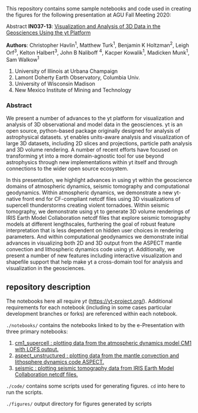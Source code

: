 This repository contains some sample notebooks and code used in creating the figures for the following presentation at AGU Fall Meeting 2020:

Abstract **IN037-13**: [Visualization and Analysis of 3D Data in the Geosciences Using the yt Platform](https://agu.confex.com/agu/fm20/meetingapp.cgi/Paper/696827)

**Authors**: Christopher Havlin<sup>1</sup>, Matthew Turk<sup>1</sup>, Benjamin K Holtzman<sup>2</sup>, Leigh Orf<sup>3</sup>, Kelton Halbert<sup>3</sup>, John B Naliboff <sup>4</sup>, Kacper Kowalik<sup>1</sup>, Madicken Munk<sup>1</sup>, Sam Walkow<sup>1</sup>

1. University of Illinois at Urbana Champaign
2. Lamont Doherty Earth Observatory, Columbia Univ.
3. University of Wisconsin Madison
4. New Mexico Institute of  Mining and Technology

### Abstract

We present a number of advances to the yt platform for visualization and analysis of 3D observational and model data in the geosciences. yt is an open source, python-based package originally designed for analysis of astrophysical datasets. yt enables units-aware analysis and visualization of large 3D datasets, including 2D slices and projections, particle path analysis and 3D volume rendering. A number of recent efforts have focused on transforming yt into a more domain-agnostic tool for use beyond astrophysics through new implementations within yt itself and through connections to the wider open source ecosystem.

In this presentation, we highlight advances in using yt within the geoscience domains of atmospheric dynamics, seismic tomography and computational geodynamics. Within atmospheric dynamics, we demonstrate a new yt-native front end for CF-compliant netcdf files using 3D visualizations of supercell thunderstorms creating violent tornadoes. Within seismic tomography, we demonstrate using yt to generate 3D volume renderings of IRIS Earth Model Collaboration netcdf files that explore seismic tomography models at different lengthscales, furthering the goal of robust feature interpretation that is less dependent on hidden user choices in rendering parameters. And within computational geodynamics we demonstrate initial advances in visualizing both 2D and 3D output from the ASPECT mantle convection and lithospheric dynamics code using yt. Additionally, we present a number of new features including interactive visualization and shapefile support that help make yt a cross-domain tool for analysis and visualization in the geosciences.

## repository description

The notebooks here all require *yt* (https://yt-project.org/). Additional requirements for each notebook (including in some cases particular development branches or forks) are referenced within each notebook. 

`./notebooks/` contains the notebooks linked to by the e-Presentation with three primary notebooks:

1. [cm1_supercell : plotting data from the atmospheric dynamics model CM1 with LOFS output.](https://nbviewer.jupyter.org/github/chrishavlin/AGU2020/blob/main/notebooks/cm1_supercell.ipynb)
2. [aspect_unstructured : plotting data from the mantle convection and lithosphere dynamics code ASPECT.](https://nbviewer.jupyter.org/github/chrishavlin/AGU2020/blob/main/notebooks/aspect_unstructured.ipynb)
3. [seismic : plotting seismic tomography data from IRIS Earth Model Collaboration netcdf files.](https://nbviewer.jupyter.org/github/chrishavlin/AGU2020/blob/main/notebooks/seismic.ipynb)

`./code/` contains some scripts used for generating figures. `cd` into here to run the scripts. 

`./figures/` output directory for figures generated by scripts 

